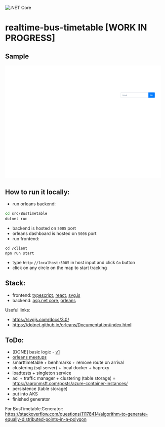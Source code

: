 ![.NET Core](https://github.com/MaximTkachenko/realtime-bus-timetable/workflows/.NET%20Core/badge.svg)

# realtime-bus-timetable [WORK IN PROGRESS]

## Sample

![](sample.gif)

## How to run it locally:
- run orleans backend:
```bash
cd src/BusTimetable
dotnet run
```
- backend is hosted on `5005` port
- orleans dashboard is hosted on `5006` port 
- run frontend:
```
cd /client
npm run start
```
- type `http://localhost:5005` in host input and click `Go` button
- click on any circle on the map to start tracking

## Stack:
- frontend: [typescript](https://www.typescriptlang.org/), [react](https://create-react-app.dev/docs/getting-started/), [svg.js](https://svgjs.com)
- backend: [asp.net core](https://docs.microsoft.com/en-us/aspnet/core/?view=aspnetcore-3.1), [orleans](https://dotnet.github.io/orleans/)

Useful links:
- https://svgjs.com/docs/3.0/
- https://dotnet.github.io/orleans/Documentation/index.html

## ToDo:
- [DONE] basic logic - [v1](https://github.com/MaximTkachenko/realtime-bus-timetable/releases/tag/v1)
- [orleans meetups](https://github.com/OrleansContrib/meetups)
- smarttimetable + benhmarks + remove route on arrival
- clustering (sql server) + local docker + haproxy
- loadtests + singleton service
- aci + traffic manager + clustering (table storage) = https://aaronmsft.com/posts/azure-container-instances/
- persistence (table storage)
- put into AKS
- finished generator


For BusTimetable.Generator: https://stackoverflow.com/questions/11178414/algorithm-to-generate-equally-distributed-points-in-a-polygon
